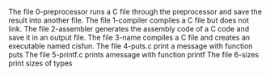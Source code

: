 The file 0-preprocessor  runs a C file through the preprocessor and save the result into another file.
The file 1-compiler compiles a C file but does not link.
The file 2-assembler generates the assembly code of a C code and save it in an output file.
The file 3-name compiles a C file and creates an executable named cisfun.
The file 4-puts.c print a message with function puts
The file 5-printf.c prints amessage with function printf
The file 6-sizes print sizes of types
